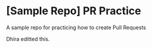 # [Sample Repo] PR Practice
A sample repo for practicing how to create Pull Requests

Dhira editted this.